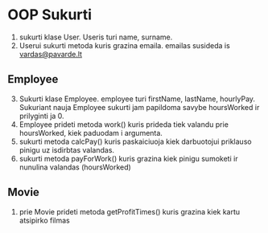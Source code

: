 # OOP Sukurti

1. sukurti klase User. Useris turi name, surname.
2. Userui sukurti metoda kuris grazina emaila. emailas susideda is vardas@pavarde.lt 
   
## Employee
3. Sukurti klase Employee. employee turi firstName, lastName, hourlyPay. Sukuriant nauja Employee sukurti jam papildoma savybe hoursWorked ir prilyginti ja 0. 
4. Employee prideti metoda work() kuris prideda tiek valandu prie hoursWorked, kiek paduodam i argumenta.
5. sukurti metoda calcPay() kuris paskaiciuoja kiek darbuotojui priklauso pinigu uz isdirbtas valandas.
6. sukurti metoda payForWork() kuris grazina kiek pinigu sumoketi ir nunulina valandas (hoursWorked)

## Movie

1. prie Movie prideti metoda getProfitTimes() kuris grazina kiek kartu atsipirko filmas